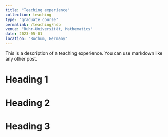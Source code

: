 ```yaml
---
title: "Teaching experience"
collection: teaching
type: "graduate course"
permalink: /teaching/hdp
venue: "Ruhr-Universität, Mathematics"
date: 2023-05-01
location: "Bochum, Germany"
---
```


This is a description of a teaching experience. You can use markdown like any other post.

Heading 1
======

Heading 2
======

Heading 3
======

